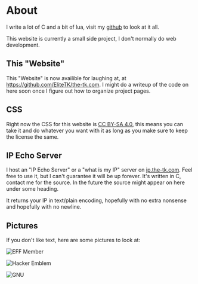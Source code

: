 <!--TITLE"the-tk.com - About"-->
About
=====

I write a lot of C and a bit of lua, visit my
[github](https://github.com/EliteTK/ "Github Page") to look at it all.

This website is currently a small side project, I don't normally do web
development.

This "Website"
--------------
This "Website" is now availible for laughing at, at
<https://github.com/EliteTK/the-tk.com>.  I might do a writeup of the code on
here soon once I figure out how to organize project pages.

CSS
---
Right now the CSS for this website is
[CC BY-SA 4.0](http://creativecommons.org/licenses/by-sa/4.0/ "CC Attribution-ShareAlike 4.0"),
this means you can take it and do whatever you want with it as long as
you make sure to keep the license the same.

IP Echo Server
--------------
I host an "IP Echo Server" or a "what is my IP" server on
[ip.the-tk.com](http://ip.the-tk.com/).  Feel free to use it, but I can't
guarantee it will be up forever. It's written in C, contact me for the source.
In the future the source might appear on here under some heading.

It returns your IP in text/plain encoding, hopefully with no extra nonsense and
hopefully with no newline.

Pictures
--------
If you don't like text, here are some pictures to look at:

![EFF Member](https://www.eff.org/files/2014/11/17/eff-badge-rec-2015.png)

![Hacker Emblem](http://www.catb.org/hacker-emblem/glider.png)

![GNU](http://static.fsf.org/fsforg/graphics/gnu-head-sm.jpg)
